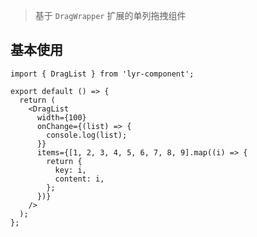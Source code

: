 > 基于 `DragWrapper` 扩展的单列拖拽组件

## 基本使用

```tsx | react | #f5f5f5
import { DragList } from 'lyr-component';

export default () => {
  return (
    <DragList
      width={100}
      onChange={(list) => {
        console.log(list);
      }}
      items={[1, 2, 3, 4, 5, 6, 7, 8, 9].map((i) => {
        return {
          key: i,
          content: i,
        };
      })}
    />
  );
};
```